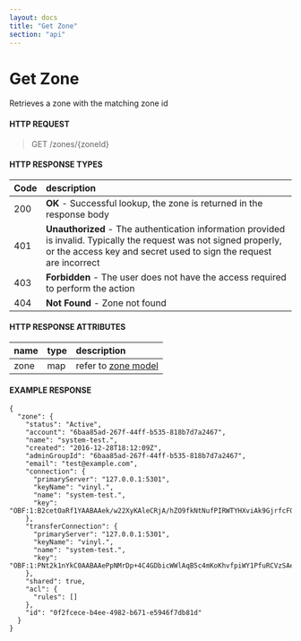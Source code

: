 ```yaml
---
layout: docs
title: "Get Zone"
section: "api"
---
```


# Get Zone

Retrieves a zone with the matching zone id

#### HTTP REQUEST

> GET /zones/{zoneId}

#### HTTP RESPONSE TYPES

Code          | description |
 ------------ | :---------- |
200           | **OK** - Successful lookup, the zone is returned in the response body |
401           | **Unauthorized** - The authentication information provided is invalid.  Typically the request was not signed properly, or the access key and secret used to sign the request are incorrect |
403           | **Forbidden** - The user does not have the access required to perform the action |
404           | **Not Found** - Zone not found |

#### HTTP RESPONSE ATTRIBUTES

name          | type          | description |
 ------------ | ------------- | :---------- |
zone          | map          | refer to [zone model](../api/zone-model) |

#### EXAMPLE RESPONSE

```
{
  "zone": {
    "status": "Active",
    "account": "6baa85ad-267f-44ff-b535-818b7d7a2467",
    "name": "system-test.",
    "created": "2016-12-28T18:12:09Z",
    "adminGroupId": "6baa85ad-267f-44ff-b535-818b7d7a2467",
    "email": "test@example.com",
    "connection": {
      "primaryServer": "127.0.0.1:5301",
      "keyName": "vinyl.",
      "name": "system-test.",
      "key": "OBF:1:B2cetOaRf1YAABAAek/w22XyKAleCRjA/hZO9fkNtNufPIRWTYHXviAk9GjrfcFOG9nNuB=="
    },
    "transferConnection": {
      "primaryServer": "127.0.0.1:5301",
      "keyName": "vinyl.",
      "name": "system-test.",
      "key": "OBF:1:PNt2k1nYkC0AABAAePpNMrDp+4C4GDbicWWlAqB5c4mKoKhvfpiWY1PfuRCVzSAeXydztB=="
    },
    "shared": true,
    "acl": {
      "rules": []
    },
    "id": "0f2fcece-b4ee-4982-b671-e5946f7db81d"
  }
}
```
